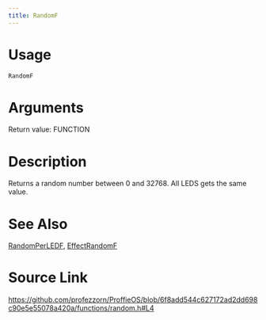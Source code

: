 ```yaml
---
title: RandomF
---
```


# Usage
```cpp
RandomF
```

# Arguments
Return value: FUNCTION

# Description
Returns a random number between 0 and 32768.
All LEDS gets the same value.

# See Also
[RandomPerLEDF](/config/functions/RandomPerLEDF.html), [EffectRandomF](/config/functions/EffectRandomF.html)

# Source Link
https://github.com/profezzorn/ProffieOS/blob/6f8add544c627172ad2dd698c90e5e55078a420a/functions/random.h#L4
